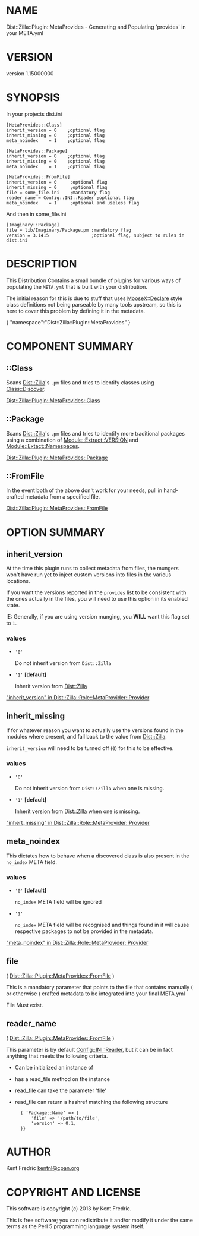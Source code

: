 # NAME

Dist::Zilla::Plugin::MetaProvides - Generating and Populating 'provides' in your META.yml

# VERSION

version 1.15000000

# SYNOPSIS

In your projects dist.ini

    [MetaProvides::Class]
    inherit_version = 0    ;optional flag
    inherit_missing = 0    ;optional flag
    meta_noindex    = 1    ;optional flag

    [MetaProvides::Package]
    inherit_version = 0    ;optional flag
    inherit_missing = 0    ;optional flag
    meta_noindex    = 1    ;optional flag

    [MetaProvides::FromFile]
    inherit_version = 0     ;optional flag
    inherit_missing = 0     ;optional flag
    file = some_file.ini    ;mandatory flag
    reader_name = Config::INI::Reader ;optional flag
    meta_noindex    = 1     ;optional and useless flag

And then in some\_file.ini

    [Imaginary::Package]
    file = lib/Imaginary/Package.pm ;mandatory flag
    version = 3.1415                ;optional flag, subject to rules in dist.ini

# DESCRIPTION

This Distribution Contains a small bundle of plugins for various ways of
populating the `META.yml` that is built with your distribution.

The initial reason for this is due to stuff that uses [MooseX::Declare](http://search.cpan.org/perldoc?MooseX::Declare)
style class definitions not being parseable by many tools upstream, so this
is here to cover this problem by defining it in the metadata.

{
    "namespace":"Dist::Zilla::Plugin::MetaProvides"
}



# COMPONENT SUMMARY

## ::Class

Scans [Dist::Zilla](http://search.cpan.org/perldoc?Dist::Zilla)'s `.pm` files and tries to identify classes using
[Class::Discover](http://search.cpan.org/perldoc?Class::Discover).

[Dist::Zilla::Plugin::MetaProvides::Class](http://search.cpan.org/perldoc?Dist::Zilla::Plugin::MetaProvides::Class)

## ::Package

Scans [Dist::Zilla](http://search.cpan.org/perldoc?Dist::Zilla)'s `.pm` files and tries to identify more traditional
packages using a combination of [Module::Extract::VERSION](http://search.cpan.org/perldoc?Module::Extract::VERSION) and
[Module::Extact::Namespaces](http://search.cpan.org/perldoc?Module::Extact::Namespaces).

[Dist::Zilla::Plugin::MetaProvides::Package](http://search.cpan.org/perldoc?Dist::Zilla::Plugin::MetaProvides::Package)

## ::FromFile

In the event both of the above don't work for your needs, pull in
hand-crafted metadata from a specified file.

[Dist::Zilla::Plugin::MetaProvides::FromFile](http://search.cpan.org/perldoc?Dist::Zilla::Plugin::MetaProvides::FromFile)

# OPTION SUMMARY

## inherit\_version

At the time this plugin runs to collect metadata from files,
the mungers won't have run yet to inject custom versions into files in the various
locations.

If you want the versions reported in the `provides` list to be consistent with
the ones actually in the files, you will need to use this option in its enabled
state.

IE: Generally, if you are using version munging, you __WILL__ want this flag set
to `1`.

### values

- `'0'`

    Do not inherit version from `Dist::Zilla`

- `'1'` __\[default\]__

    Inherit version from [Dist::Zilla](http://search.cpan.org/perldoc?Dist::Zilla)

["inherit\_version" in Dist::Zilla::Role::MetaProvider::Provider](http://search.cpan.org/perldoc?Dist::Zilla::Role::MetaProvider::Provider#inherit\_version)

## inherit\_missing

If for whatever reason you want to actually use the versions found in the modules
where present, and fall back to the value from [Dist::Zilla](http://search.cpan.org/perldoc?Dist::Zilla).

`inherit_version` will need to be turned off (`0`) for this to be effective.

### values

- `'0'`

    Do not inherit version from `Dist::Zilla` when one is missing.

- `'1'` __\[default\]__

    Inherit version from [Dist::Zilla](http://search.cpan.org/perldoc?Dist::Zilla) when one is missing.

["inhert\_missing" in Dist::Zilla::Role::MetaProvider::Provider](http://search.cpan.org/perldoc?Dist::Zilla::Role::MetaProvider::Provider#inhert\_missing)

## meta\_noindex

This dictates how to behave when a discovered class is also present in the `no_index` META field.

### values

- `'0'` __\[default\]__

    `no_index` META field will be ignored

- `'1'`

    `no_index` META field will be recognised and things found in it will cause respective packages
    to not be provided in the metadata.

["meta\_noindex" in Dist::Zilla::Role::MetaProvider::Provider](http://search.cpan.org/perldoc?Dist::Zilla::Role::MetaProvider::Provider#meta\_noindex)

## file

( [Dist::Zilla::Plugin::MetaProvides::FromFile](http://search.cpan.org/perldoc?Dist::Zilla::Plugin::MetaProvides::FromFile) )

This is a mandatory parameter that points to the file that contains manually
( or otherwise ) crafted metadata to be integrated into your final META.yml

File Must exist.

## reader\_name

( [Dist::Zilla::Plugin::MetaProvides::FromFile](http://search.cpan.org/perldoc?Dist::Zilla::Plugin::MetaProvides::FromFile) )

This parameter is by default [Config::INI::Reader](http://search.cpan.org/perldoc?Config::INI::Reader), but it can be in fact anything
that meets the following criteria.

- Can be initialized an instance of
- has a read\_file method on the instance
- read\_file can take the parameter 'file'
- read\_file can return a hashref matching the following structure

        { 'Package::Name' => {
            'file' => '/path/to/file',
            'version' => 0.1,
        }}

# AUTHOR

Kent Fredric <kentnl@cpan.org>

# COPYRIGHT AND LICENSE

This software is copyright (c) 2013 by Kent Fredric.

This is free software; you can redistribute it and/or modify it under
the same terms as the Perl 5 programming language system itself.
